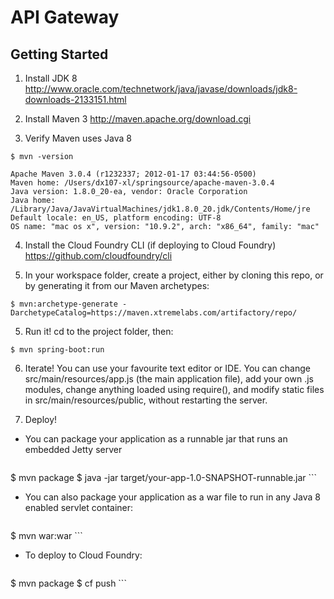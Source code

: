 # API Gateway

## Getting Started
1. Install JDK 8
http://www.oracle.com/technetwork/java/javase/downloads/jdk8-downloads-2133151.html

2. Install Maven 3 
http://maven.apache.org/download.cgi 

3. Verify Maven uses Java 8
  ```
$ mvn -version
  ```
  ```
Apache Maven 3.0.4 (r1232337; 2012-01-17 03:44:56-0500)
Maven home: /Users/dx107-xl/springsource/apache-maven-3.0.4
Java version: 1.8.0_20-ea, vendor: Oracle Corporation
Java home: /Library/Java/JavaVirtualMachines/jdk1.8.0_20.jdk/Contents/Home/jre
Default locale: en_US, platform encoding: UTF-8
OS name: "mac os x", version: "10.9.2", arch: "x86_64", family: "mac"
  ```

4. Install the Cloud Foundry CLI (if deploying to Cloud Foundry)
https://github.com/cloudfoundry/cli

4. In your workspace folder, create a project, either by cloning this repo, or by generating it from our Maven archetypes:
  ```
$ mvn:archetype-generate -DarchetypeCatalog=https://maven.xtremelabs.com/artifactory/repo/ 
  ```

5. Run it! cd to the project folder, then:
  ``` 
$ mvn spring-boot:run
  ```

6. Iterate! You can use your favourite text editor or IDE. You can change src/main/resources/app.js (the main application file), add your own .js modules, change anything loaded using require(), and modify static files in src/main/resources/public, without restarting the server.

7. Deploy!

  * You can package your application as a runnable jar that runs an embedded Jetty server
    
    ```
$ mvn package
$ java -jar target/your-app-1.0-SNAPSHOT-runnable.jar
    ```
  * You can also package your application as a war file to run in any Java 8 enabled servlet container:
    
    ```
$ mvn war:war
    ```
  * To deploy to Cloud Foundry:
    
    ```
$ mvn package
$ cf push
    ```
